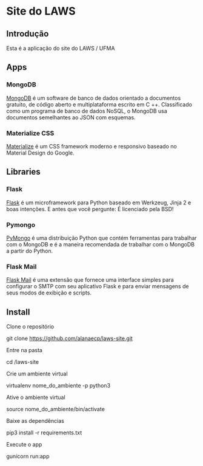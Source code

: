 # Site do LAWS
## Introdução
Esta é a aplicação do site do LAWS / UFMA

## Apps
### MongoDB
[MongoDB](https://www.mongodb.com/) é um software de banco de dados orientado a documentos gratuito, de código aberto e multiplataforma escrito em C ++. Classificado como um programa de banco de dados NoSQL, o MongoDB usa documentos semelhantes ao JSON com esquemas.

### Materialize CSS
[Materialize](http://materializecss.com/) é um CSS framework moderno e responsivo baseado no Material Design do Google.

## Libraries
### Flask
[Flask](http://flask.pocoo.org/) é um microframework para Python baseado em Werkzeug, Jinja 2 e boas intenções. E antes que você pergunte: É licenciado pela BSD! 

### Pymongo
[PyMongo](https://api.mongodb.com/python/current/) é uma distribuição Python que contém ferramentas para trabalhar com o MongoDB e é a maneira recomendada de trabalhar com o MongoDB a partir do Python.

### Flask Mail
[Flask Mail](https://pythonhosted.org/Flask-Mail/) é uma extensão que fornece uma interface simples para configurar o SMTP com seu aplicativo Flask e para enviar mensagens de seus modos de exibição e scripts.

## Install
Clone o repositório

git clone https://github.com/alanaecp/laws-site.git

Entre na pasta

cd /laws-site

Crie um ambiente virtual

virtualenv nome_do_ambiente -p python3

Ative o ambiente virtual

source nome_do_ambiente/bin/activate

Baixe as dependências

pip3 install -r requirements.txt

Execute o app

gunicorn run:app

